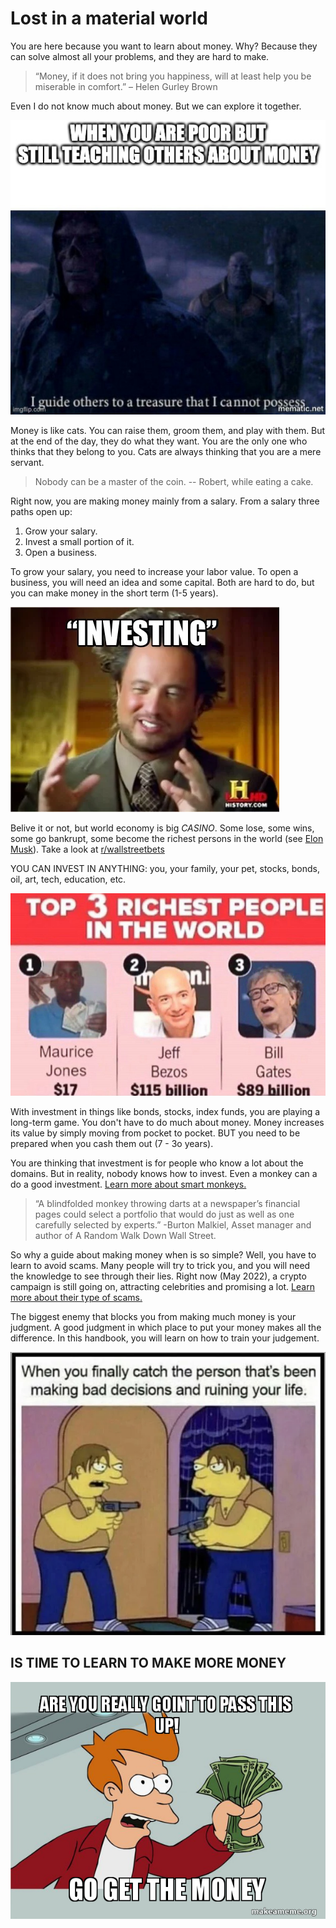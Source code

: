 # Lost in a material world

You are here because you want to learn about money. Why? Because they can solve almost all your problems, and they are hard to make.

> “Money, if it does not bring you happiness, will at least help you be miserable in comfort.”
– Helen Gurley Brown

Even I do not know much about money. But we can explore it together.

![I guide others](memes/../../memes/i-guide-others.jpeg)

Money is like cats. You can raise them, groom them, and play with them. But at the end of the day, they do what they want. You are the only one who thinks that they belong to you. Cats are always thinking that you are a mere servant.

> Nobody can be a master of the coin. -- Robert, while eating a cake.

Right now, you are making money mainly from a salary. From a salary three paths open up:

1. Grow your salary.
2. Invest a small portion of it.
3. Open a business.

To grow your salary, you need to increase your labor value. To open a business, you will need an idea and some capital. Both are hard to do, but you can make money in the short term (1-5 years). 

![investing](../memes/investing.webp)

Belive it or not, but world economy is big *CASINO*. Some lose, some wins, some go bankrupt, some become the richest persons in the world (see [Elon Musk](https://www.cbsnews.com/news/elon-musk-300-billion-net-worth/)). Take a look at [r/wallstreetbets](https://www.reddit.com/r/wallstreetbets/)

YOU CAN INVEST IN ANYTHING: you, your family, your pet, stocks, bonds, oil, art, tech, education, etc.

![maurice](../memes/maurice.png)

With investment in things like bonds, stocks, index funds, you are playing a long-term game. You don't have to do much about money. Money increases its value by simply moving from pocket to pocket. BUT you need to be prepared when you cash them out (7 - 3o years).

You are thinking that investment is for people who know a lot about the domains. But in reality, nobody knows how to invest. Even a monkey can a do a good investment. [Learn more about smart monkeys.](https://www.wsj.com/articles/SB991681622136214659)

> “A blindfolded monkey throwing darts at a newspaper’s financial pages could select a portfolio that would do just as well as one carefully selected by experts.”
-Burton Malkiel, Asset manager and author of A Random Walk Down Wall Street.

So why a guide about making money when is so simple? Well, you have to learn to avoid scams. Many people will try to trick you, and you will need the knowledge to see through their lies. Right now (May 2022), a crypto campaign is still going on, attracting celebrities and promising a lot. [Learn more about their type of scams.](https://www.forbes.com/advisor/investing/cryptocurrency/bitcoin-scams-fraud/)

The biggest enemy that blocks you from making much money is your judgment. A good judgment in which place to put your money makes all the difference.
In this handbook, you will learn on how to train your judgement.

![you are your own enemy](../memes/enemy.webp)

## IS TIME TO LEARN TO MAKE MORE MONEY

![go get money](../memes/go-get-money.jpeg)
